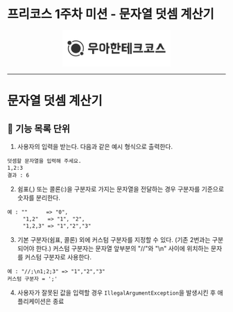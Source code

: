 # 프리코스 1주차 미션 - 문자열 덧셈 계산기
<p align="center">
    <img src="src/main/resource/logo.png" alt="우아한테크코스" width="250px">
</p>

---

# 문자열 덧셈 계산기
## 🚀 기능 목록 단위
1. 사용자의 입력을 받는다.
다음과 같은 예시 형식으로 출력한다.
```
덧셈할 문자열을 입력해 주세요.
1,2:3
결과 : 6
```

2. 쉼표(,) 또는 콜론(:)을 구분자로 가지는 문자열을 전달하는 경우 구분자를 기준으로 숫자를 분리한다.
```
예 : ""      => "0",
     "1,2"   => "1", "2",
     "1,2,3" => "1","2","3"
```

3. 기본 구분자(쉼표, 콜론) 외에 커스텀 구분자를 지정할 수 있다. (기존 2번과는 구분되어야 한다.)
커스텀 구분자는 문자열 앞부분의 "//"와 "\n" 사이에 위치하는 문자를 커스텀 구분자로 사용한다.
```
예 : "//;\n1;2;3" => "1","2","3"
커스텀 구분자 = ';' 
```

4. 사용자가 잘못된 값을 입력할 경우 `IllegalArgumentException`을 발생시킨 후 애플리케이션은 종료
